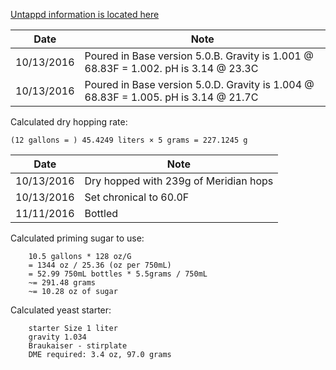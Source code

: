 [Untappd information is located here](https://untappd.com/b/hamzy-homebrew-la-vie-en-rose-v1-0-vr1/1901439)

Date | Note
--- | ---
10/13/2016 | Poured in Base version 5.0.B. Gravity is 1.001 @ 68.83F = 1.002. pH is 3.14 @ 23.3C
10/13/2016 | Poured in Base version 5.0.D. Gravity is 1.004 @ 68.83F = 1.005. pH is 3.14 @ 21.7C

Calculated dry hopping rate:

```
(12 gallons = ) 45.4249 liters × 5 grams = 227.1245 g
```

Date | Note
--- | ---
10/13/2016 | Dry hopped with 239g of Meridian hops
10/13/2016 | Set chronical to 60.0F
11/11/2016 | Bottled

Calculated priming sugar to use:
```
    10.5 gallons * 128 oz/G
    = 1344 oz / 25.36 (oz per 750mL)
    = 52.99 750mL bottles * 5.5grams / 750mL
    ~= 291.48 grams
    ~= 10.28 oz of sugar
```

Calculated yeast starter:
```
    starter Size 1 liter
    gravity 1.034
    Braukaiser - stirplate
    DME required: 3.4 oz, 97.0 grams
```
